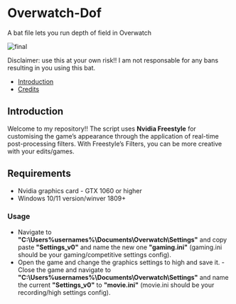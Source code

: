 # Overwatch-Dof
A bat file lets you run depth of field in Overwatch

![final](https://github.com/FlickyOs/OverWatch-2-Depth-of-Maps/assets/86733574/766dadd5-0f33-45d5-b5bc-aaa30abfca05)

Disclaimer: use this at your own risk!! I am not responsable for any bans resulting in you using this bat.
<!-- TOC -->

  - [Introduction](#introduction)
  - [Credits](#credits)

<!-- /TOC -->
## Introduction
Welcome to my repository!! The script uses **Nvidia Freestyle** for customising the game’s appearance through the application of real-time post-processing filters. With Freestyle’s Filters, you can be more creative with your edits/games.

<!-- /TOC -->
## Requirements

- Nvidia graphics card - GTX 1060 or higher
- Windows 10/11 version/winver 1809+

<!-- /TOC -->
### Usage
 - Navigate to **"C:\Users\%usernames%\Documents\Overwatch\Settings"** and copy paste **"Settings_v0"** and name the new one **"gaming.ini"** (gaming.ini should be your gaming/competitive settings config).
 - Open the game and change the graphics settings to high and save it.
 -Close the game and navigate to **"C:\Users\%usernames%\Documents\Overwatch\Settings"** and name the current **"Settings_v0"** to **"movie.ini"** (movie.ini should be your recording/high settings config).
